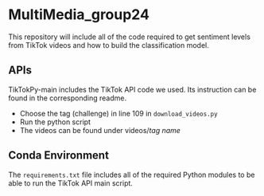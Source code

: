 # MultiMedia_group24
This repository will include all of the code required to get sentiment levels from TikTok videos and how to build the classification model.

## APIs
TikTokPy-main includes the TikTok API code we used. Its instruction can be found in the corresponding readme.
- Choose the tag (challenge) in line 109 in `download_videos.py`
- Run the python script
- The videos can be found under videos/_tag name_

## Conda Environment
The `requirements.txt` file includes all of the required Python modules to be able to run the TikTok API main script.